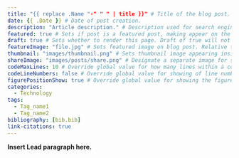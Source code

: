 ```yaml
---
title: "{{ replace .Name "-" " " | title }}" # Title of the blog post.
date: {{ .Date }} # Date of post creation.
description: "Article description." # Description used for search engine.
featured: true # Sets if post is a featured post, making appear on the home page side bar.
draft: true # Sets whether to render this page. Draft of true will not be rendered.
featureImage: "file.jpg" # Sets featured image on blog post. Relative to post folder.
thumbnail: "images/thumbnail.png" # Sets thumbnail image appearing inside card on homepage. Relative to static folder.
shareImage: "images/posts/share.png" # Designate a separate image for social media sharing. Relative to static folder.
codeMaxLines: 10 # Override global value for how many lines within a code block before auto-collapsing.
codeLineNumbers: false # Override global value for showing of line numbers within code block.
figurePositionShow: true # Override global value for showing the figure label.
categories:
  - Technology
tags:
  - Tag_name1
  - Tag_name2
bibliography: [bib.bib]
link-citations: true
---
```


**Insert Lead paragraph here.**